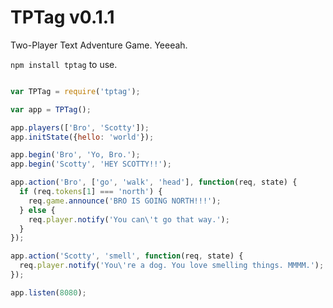 TPTag v0.1.1
============

Two-Player Text Adventure Game. Yeeeah.

`npm install tptag` to use.

```javascript

var TPTag = require('tptag');

var app = TPTag();

app.players(['Bro', 'Scotty']);
app.initState({hello: 'world'});

app.begin('Bro', 'Yo, Bro.');
app.begin('Scotty', 'HEY SCOTTY!!');

app.action('Bro', ['go', 'walk', 'head'], function(req, state) {
  if (req.tokens[1] === 'north') {
    req.game.announce('BRO IS GOING NORTH!!!');
  } else {
    req.player.notify('You can\'t go that way.');
  }
});

app.action('Scotty', 'smell', function(req, state) {
  req.player.notify('You\'re a dog. You love smelling things. MMMM.');
});

app.listen(8080);
```
